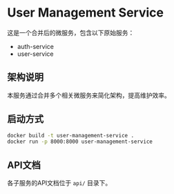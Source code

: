 # User Management Service

这是一个合并后的微服务，包含以下原始服务：

- auth-service
- user-service

## 架构说明

本服务通过合并多个相关微服务来简化架构，提高维护效率。

## 启动方式

```bash
docker build -t user-management-service .
docker run -p 8000:8000 user-management-service
```

## API文档

各子服务的API文档位于 `api/` 目录下。
